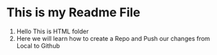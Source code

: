# This is my Readme File
 
1. Hello This is HTML folder
2. Here we will learn how to create a Repo and Push our changes from Local
 to Github